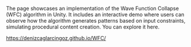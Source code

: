 The page showcases an implementation of the Wave Function Collapse (WFC) algorithm in Unity. It includes an interactive demo where users can observe how the algorithm generates patterns based on input constraints, simulating procedural content creation. You can explore it here.

https://denizcaglarcingoz.github.io/WFC/




